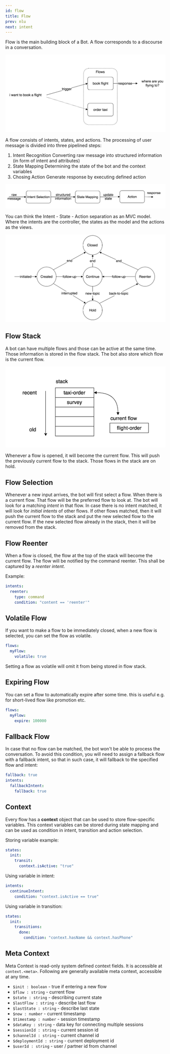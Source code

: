 ```yaml
---
id: flow
title: Flow
prev: nlu
next: intent
---
```


Flow is the main building block of a Bot. A flow corresponds to a discourse in a conversation.

![Figure 1](./images/flow/figure-1.png)

A flow consists of intents, states, and actions. The processing of user message is divided into three pipelined steps:

1.  Intent Recognition Converting raw message into structured information (in form of intent and attributes)
2.  State Mapping Determining the state of the bot and the context variables
3.  Chosing Action Generate response by executing defined action

![Figure 2](./images/flow/figure-2.png)

You can think the Intent - State - Action separation as an MVC model. Where the intents are the controller, the states as the model and the actions as the views.

![Figure 3](./images/flow/figure-3.png)

## Flow Stack

A bot can have multiple flows and those can be active at the same time. Those information is stored in the flow stack. The bot also store which flow is the current flow.

![Figure 4](./images/flow/figure-4.png)

Whenever a flow is opened, it will become the current flow. This will push the previously current flow to the stack. Those flows in the stack are on hold.

## Flow Selection

Whenever a new input arrives, the bot will first select a flow. When there is a current flow. That flow will be the preferred flow to look at. The bot will look for a matching _intent_ in that flow. In case there is no intent matched, it will look for _initial intents_ of other flows. If other flows matched, then it will push the current flow to the stack and put the new selected flow to the current flow. If the new selected flow already in the stack, then it will be removed from the stack.

## Flow Reenter

When a flow is closed, the flow at the top of the stack will become the current flow. The flow will be notified by the command reenter. This shall be captured by a _reenter intent_.

Example:

```yaml
intents:
  reenter:
    type: command
    condition: "content == 'reenter'"
```

## Volatile Flow

If you want to make a flow to be immediately closed, when a new flow is selected, you can set the flow as volatile.

```yaml
flows:
  myFlow:
    volatile: true
```

Setting a flow as volatile will omit it from being stored in flow stack.

## Expiring Flow

You can set a flow to automatically expire after some time. this is useful e.g. for short-lived flow like promotion etc.

```yaml
flows:
  myFlow:
    expire: 100000
```

## Fallback Flow

In case that no flow can be matched, the bot won't be able to process the conversation. To avoid this condition, you will need to assign a fallback flow with a fallback intent, so that in such case, it will fallback to the specified flow and intent:

```yaml
fallback: true
intents:
  fallbackIntent:
    fallback: true
```

## Context

Every flow has a **context** object that can be used to store flow-specific variables. This context variables can be stored during state mapping and can be used as condition in intent, transition and action selection.

Storing variable example:

```yaml
states:
  init:
    transit:
      context.isActive: "true"
```

Using variable in intent:

```yaml
intents:
  continueIntent:
    condition: "context.isActive == true"
```

Using variable in transition:

```yaml
states:
  init:
    transitions:
      done:
        condition: "context.hasName && context.hasPhone"
```

## Meta Context

Meta Context is read-only system defined context fields. It is accessible at `context.<meta>`. Following are generally available meta context, accessible at any time.

- `$init : boolean` - true if entering a new flow
- `$flow : string` - current flow
- `$state : string` - describing current state
- `$lastFlow : string` - describe last flow
- `$lastState : string` - describe last state
- `$now : number` - current timestamp
- `$timestamp : number` - session timestamp
- `$dataKey : string` - data key for connecting multiple sessions
- `$sessionId : string` - current session id
- `$channelId : string` - current channel id
- `$deploymentId : string` - current deployment id
- `$userId : string` - user / partner id from channel
